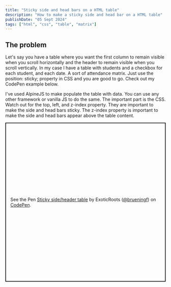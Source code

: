 ```yaml
---
title: "Sticky side and head bars on a HTML table"
description: "How to make a sticky side and head bar on a HTML table"
publishDate: "05 Sept 2024"
tags: ["html", "css", "table", "matrix"]
---
```



## The problem
Let's say you have a table where you want the first column to remain visible when you scroll horizontally and the header to remain visible when you scroll vertically.
In my case I have a table with students and a checkbox for each student, and each date. A sort of attendance matrix.
Just use the position: sticky; property in CSS and you are good to go. Check out my CodePen example below.

I've used AlpineJS to make populate the table with data. You can use any other framework or vanilla JS to do the same.
The important part is the CSS. Watch out for the top, left, and z-index property. They are important to make the side and head bars sticky.
The z-index property is important to make the side and head bars appear above the table content.

<p class="codepen" data-height="500" data-theme-id="dark" data-default-tab="result" data-slug-hash="ZEdVRvd" data-pen-title="Sticky side/header table" data-user="brueningf" style="height: 500px; box-sizing: border-box; display: flex; align-items: center; justify-content: center; border: 2px solid; margin: 1em 0; padding: 1em;">
  <span>See the Pen <a href="https://codepen.io/brueningf/pen/ZEdVRvd">
    Sticky side/header table</a> by ExoticRoots (<a href="https://codepen.io/brueningf">@brueningf</a>)
    on <a href="https://codepen.io">CodePen</a>.</span>
</p>
<script async src="https://cpwebassets.codepen.io/assets/embed/ei.js"></script>
